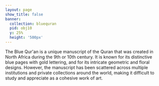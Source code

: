 ```yaml
---
layout: page
show_title: false
banner:
  collection: bluequran
  pid: obj10
  y: 25%
  height: '500px'
---
```


The Blue Qur'an is a unique manuscript of the Quran that was created in North Africa during the 9th or 10th century. It is known for its distinctive blue pages with gold lettering, and for its intricate geometric and floral designs. However, the manuscript has been scattered across multiple institutions and private collections around the world, making it difficult to study and appreciate as a cohesive work of art.
